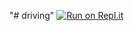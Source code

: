 "# driving" 
[![Run on Repl.it](https://repl.it/badge/github/wswu0401/driving)](https://repl.it/github/wswu0401/driving)